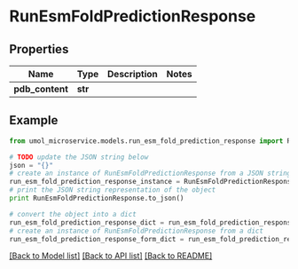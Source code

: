 # RunEsmFoldPredictionResponse


## Properties

Name | Type | Description | Notes
------------ | ------------- | ------------- | -------------
**pdb_content** | **str** |  | 

## Example

```python
from umol_microservice.models.run_esm_fold_prediction_response import RunEsmFoldPredictionResponse

# TODO update the JSON string below
json = "{}"
# create an instance of RunEsmFoldPredictionResponse from a JSON string
run_esm_fold_prediction_response_instance = RunEsmFoldPredictionResponse.from_json(json)
# print the JSON string representation of the object
print RunEsmFoldPredictionResponse.to_json()

# convert the object into a dict
run_esm_fold_prediction_response_dict = run_esm_fold_prediction_response_instance.to_dict()
# create an instance of RunEsmFoldPredictionResponse from a dict
run_esm_fold_prediction_response_form_dict = run_esm_fold_prediction_response.from_dict(run_esm_fold_prediction_response_dict)
```
[[Back to Model list]](../README.md#documentation-for-models) [[Back to API list]](../README.md#documentation-for-api-endpoints) [[Back to README]](../README.md)


